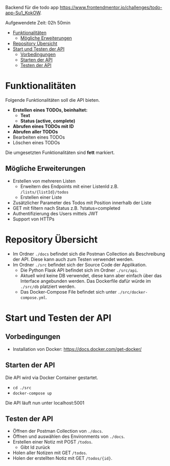 
Backend für die todo app https://www.frontendmentor.io/challenges/todo-app-Su1_KokOW.

Aufgewendete Zeit: 02h 50min

- [Funktionalitäten](#funktionalitäten)
  - [Mögliche Erweiterungen](#mögliche-erweiterungen)
- [Repository Übersicht](#repository-übersicht)
- [Start und Testen der API](#start-und-testen-der-api)
  - [Vorbedingungen](#vorbedingungen)
  - [Starten der API](#starten-der-api)
  - [Testen der API](#testen-der-api)

# Funktionalitäten
Folgende Funktionalitäten soll die API bieten. 
* **Erstellen eines TODOs, beinhaltet:**
    * **Text**
    * **Status (active, complete)**
* **Abrufen eines TODOs mit ID**
* **Abrufen aller TODOs**
* Bearbeiten eines TODOs
* Löschen eines TODOs

Die umgesetzten Funktionalitäten sind **fett** markiert.

## Mögliche Erweiterungen
* Erstellen von mehreren Listen 
    * Erweitern des Endpoints mit einer ListenId z.B. ``/lists/{listId}/todos``
    * Erstellen einer Liste
* Zusätzlicher Parameter des Todos mit Position innerhalb der Liste
* GET mit filtern nach Status z.B. ?status=completed
* Authentifizierung des Users mittels JWT
* Support von HTTPs

# Repository Übersicht
- Im Ordner  ``./docs`` befindet sich die Postman Collection als Beschreibung der API. Diese kann auch zum Testen verwendet werden.
- Im Ordner  ``./src`` befindet sich der Source Code der Applikation.
  - Die Python Flask API befindet sich im Ordner ``./src/api``.
  - Aktuell wird keine DB verwendet, diese kann aber einfach über das Interface angebunden werden. Das Dockerfile dafür würde im ``./src/db`` platziert werden.
  - Das Docker-Compose File befindet sich unter ``./src/docker-compose.yml``.

# Start und Testen der API
## Vorbedingungen
- Installation von Docker: https://docs.docker.com/get-docker/
## Starten der API

Die API wird via Docker Container gestartet.
- ``cd ./src``
- ``docker-compose up``

Die API läuft nun unter localhost:5001

## Testen der API
-  Öffnen der Postman Collection von ``./docs``.
-  Öffnen und auswählen des Environments von ``./docs``.
-  Erstellen einer Notiz mit POST ``/todos``.
   - Gibt Id zurück
- Holen aller Notizen mit GET ``/todos``.
- Holen der erstellten Notiz mit GET ``/todos/{id}``.